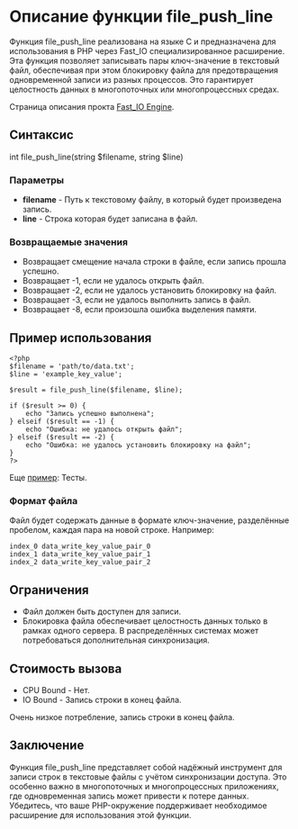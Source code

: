 # Описание функции file_push_line

Функция file_push_line реализована на языке C и предназначена для использования в PHP через Fast_IO специализированное расширение. Эта функция позволяет записывать пары ключ-значение в текстовый файл, обеспечивая при этом блокировку файла для предотвращения одновременной записи из разных процессов. Это гарантирует целостность данных в многопоточных или многопроцессных средах.


Страница описания прокта [Fast_IO Engine](https://github.com/commeta/fast_io).


## Синтаксис

int file_push_line(string $filename, string $line)


### Параметры

- **filename** - Путь к текстовому файлу, в который будет произведена запись.
- **line** - Строка которая будет записана в файл.

### Возвращаемые значения

- Возвращает смещение начала строки в файле, если запись прошла успешно.
- Возвращает -1, если не удалось открыть файл.
- Возвращает -2, если не удалось установить блокировку на файл.
- Возвращает -3, если не удалось выполнить запись в файл.
- Возвращает -8, если произошла ошибка выделения памяти.


## Пример использования

```
<?php
$filename = 'path/to/data.txt';
$line = 'example_key_value';

$result = file_push_line($filename, $line);

if ($result >= 0) {
    echo "Запись успешно выполнена";
} elseif ($result == -1) {
    echo "Ошибка: не удалось открыть файл";
} elseif ($result == -2) {
    echo "Ошибка: не удалось установить блокировку на файл";
}
?>
```

Еще [пример](/test/readme.md): Тесты.

### Формат файла

Файл будет содержать данные в формате ключ-значение, разделённые пробелом, каждая пара на новой строке. Например:

```
index_0 data_write_key_value_pair_0
index_1 data_write_key_value_pair_1
index_2 data_write_key_value_pair_2
```


## Ограничения

- Файл должен быть доступен для записи.
- Блокировка файла обеспечивает целостность данных только в рамках одного сервера. В распределённых системах может потребоваться дополнительная синхронизация.

## Стоимость вызова

- CPU Bound - Нет.
- IO Bound - Запись строки в конец файла.

Очень низкое потребление, запись строки в конец файла.


## Заключение

Функция file_push_line представляет собой надёжный инструмент для записи строк в текстовые файлы с учётом синхронизации доступа. Это особенно важно в многопоточных и многопроцессных приложениях, где одновременная запись может привести к потере данных. Убедитесь, что ваше PHP-окружение поддерживает необходимое расширение для использования этой функции.
